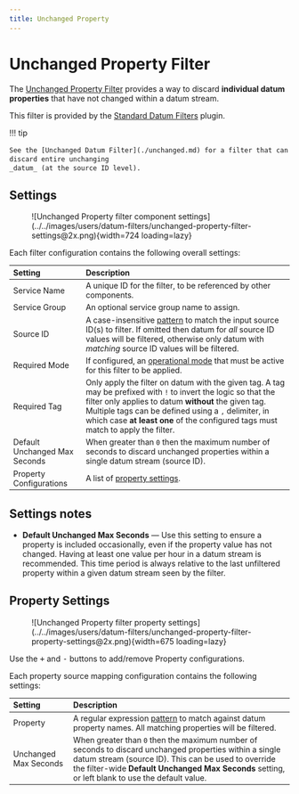 ```yaml
---
title: Unchanged Property
---
```

# Unchanged Property Filter

The [Unchanged Property Filter][src] provides a way to discard **individual datum properties** that
have not changed within a datum stream.

This filter is provided by the [Standard Datum Filters][sdf] plugin.

!!! tip

	See the [Unchanged Datum Filter](./unchanged.md) for a filter that can discard entire unchanging
	_datum_ (at the source ID level).

## Settings

<figure markdown>
  ![Unchanged Property filter component settings](../../images/users/datum-filters/unchanged-property-filter-settings@2x.png){width=724 loading=lazy}
</figure>

Each filter configuration contains the following overall settings:

| Setting            | Description |
|:-------------------|:------------|
| Service Name       | A unique ID for the filter, to be referenced by other components. |
| Service Group      | An optional service group name to assign. |
| Source ID          | A case-insensitive [pattern][regex] to match the input source ID(s) to filter. If omitted then datum for _all_ source ID values will be filtered, otherwise only datum with _matching_ source ID values will be filtered. |
| Required Mode      | If configured, an [operational mode](https://github.com/SolarNetwork/solarnetwork/wiki/SolarNode-Operational-Modes) that must be active for this filter to be applied. |
| Required Tag       | Only apply the filter on datum with the given tag. A tag may be prefixed with `!` to invert the logic so that the filter only applies to datum **without** the given tag. Multiple tags can be defined using a `,` delimiter, in which case **at least one** of the configured tags must match to apply the filter. |
| Default Unchanged Max Seconds | When greater than `0` then the maximum number of seconds to discard unchanged properties within a single datum stream (source ID). |
| Property Configurations | A list of [property settings](#property-settings). |

## Settings notes

 * **Default Unchanged Max Seconds** — Use this setting to ensure a property is included
   occasionally, even if the property value has not changed. Having at least one value per
   hour in a datum stream is recommended. This time period is always relative to the last
   unfiltered property within a given datum stream seen by the filter.

## Property Settings

<figure markdown>
  ![Unchanged Property filter property settings](../../images/users/datum-filters/unchanged-property-filter-property-settings@2x.png){width=675 loading=lazy}
</figure>

Use the <kbd>+</kbd> and <kbd>-</kbd> buttons to add/remove Property configurations.

Each property source mapping configuration contains the following settings:

| Setting   | Description |
|:----------|:------------|
| Property           | A regular expression [pattern][regex] to match against datum property names. All matching properties will be filtered. |
| Unchanged Max Seconds | When greater than `0` then the maximum number of seconds to discard unchanged properties within a single datum stream (source ID). This can be used to override the filter-wide **Default Unchanged Max Seconds** setting, or left blank to use the default value. |

[opmodes]: ../op-modes.md
[placeholders]: ../placeholders.md
[regex]: https://docs.oracle.com/en/java/javase/11/docs/api/java.base/java/util/regex/Pattern.html
[sdf]: https://github.com/SolarNetwork/solarnetwork-node/blob/develop/net.solarnetwork.node.datum.filter.standard/
[src]: https://github.com/SolarNetwork/solarnetwork-node/blob/develop/net.solarnetwork.node.datum.filter.standard/README-UnchangedProperty.md
